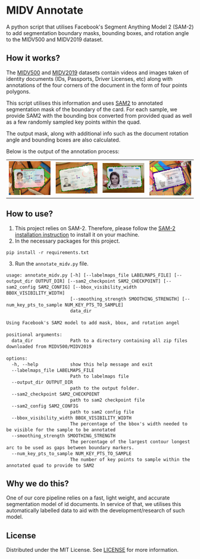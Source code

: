 # MIDV Annotate

A python script that utilises Facebook's Segment Anything Model 2 (SAM-2) to add segmentation boundary masks, bounding boxes, and rotation angle to the MIDV500 and MIDV2019 dataset.

## How it works?

The [MIDV500](https://computeroptics.ru/eng/KO/Annot/KO43-5/430515e.html) and [MIDV2019](https://www.spiedigitallibrary.org/conference-proceedings-of-spie/11433/2558438/MIDV-2019--challenges-of-the-modern-mobile-based-document/10.1117/12.2558438.full#_=_) datasets contain videos and images taken of identity documents (IDs, Passports, Driver Licenses, etc) along with annotations of the four corners of the document in the form of four points polygons.

This script utilises this information and uses [SAM2](https://github.com/facebookresearch/segment-anything-2) to annotated segmentation mask of the boundary of the card. For each sample, we provide SAM2 with the bounding box converted from provided quad as well as a few randomly sampled key points within the quad.

The output mask, along with additional info such as the document rotation angle and bounding boxes are also calculated.

Below is the output of the annotation process:

<table>
  <tr>
   <td>
    <img src="assets/sample-1.png" width="300px" alt="alt_text" title="image_tooltip">
   </td>
   <td>
    <img src="assets/sample-2.png" width="300px" alt="alt_text" title="image_tooltip">
   </td>
   <td>
    <img src="assets/sample-3.png" width="300px" alt="alt_text" title="image_tooltip">
   </td>
   <td>
    <img src="assets/sample-4.png" width="300px" alt="alt_text" title="image_tooltip">
   </td>
  </tr>
</table>

## How to use?

1. This project relies on SAM-2. Therefore, please follow the [SAM-2 installation instruction](https://github.com/facebookresearch/segment-anything-2) to install it on your machine.
2. In the necessary packages for this project.

```shell
pip install -r requirements.txt
```

3. Run the `annotate_midv.py` file.

```shell
usage: annotate_midv.py [-h] [--labelmaps_file LABELMAPS_FILE] [--output_dir OUTPUT_DIR] [--sam2_checkpoint SAM2_CHECKPOINT] [--sam2_config SAM2_CONFIG] [--bbox_visibility_width BBOX_VISIBILITY_WIDTH]
                        [--smoothing_strength SMOOTHING_STRENGTH] [--num_key_pts_to_sample NUM_KEY_PTS_TO_SAMPLE]
                        data_dir

Using Facebook's SAM2 model to add mask, bbox, and rotation angel

positional arguments:
  data_dir              Path to a directory containing all zip files downloaded from MIDV500/MIDV2019

options:
  -h, --help            show this help message and exit
  --labelmaps_file LABELMAPS_FILE
                        Path to labelmaps file
  --output_dir OUTPUT_DIR
                        path to the output folder.
  --sam2_checkpoint SAM2_CHECKPOINT
                        path to sam2 checkpoint file
  --sam2_config SAM2_CONFIG
                        path to sam2 config file
  --bbox_visibility_width BBOX_VISIBILITY_WIDTH
                        The percentage of the bbox's width needed to be visible for the sample to be annotated
  --smoothing_strength SMOOTHING_STRENGTH
                        The percentage of the largest contour longest arc to be used as gaps between boundary markers.
  --num_key_pts_to_sample NUM_KEY_PTS_TO_SAMPLE
                        The number of key points to sample within the annotated quad to provide to SAM2
```

## Why we do this?

One of our core pipeline relies on a fast, light weight, and accurate segmentation model of id documents. In service of that, we utilises this automatically labelled data to aid with the development/research of such model.

## License

Distributed under the MIT License. See [LICENSE](./LICENSE) for more information.
